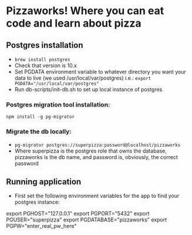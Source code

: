 # Pizzaworks! Where you can eat code and learn about pizza

## Postgres installation

- `brew install postgres`
- Check that version is 10.x
- Set PGDATA environment variable to whatever directory you want your data to live (we used /usr/local/var/postgres) i.e.: `export PGDATA="/usr/local/var/postgres"`
- Run db-scripts/init-db.sh to set up local instance of postgres

### Postgres migration tool installation:

`npm install -g pg-migrator`

### Migrate the db locally:

- `pg-migrator postgres://superpizza:password@localhost/pizzaworks`
- Where superpizza is the postgres role that owns the database, pizzaworks is the db name, and password is, obviously, the correct password

## Running application
- First set the following environment variables for the app to find your postgres instance:

export PGHOST="127.0.0.1"
export PGPORT="5432"
export PGUSER="superpizza"
export PGDATABASE="pizzaworks"
export PGPW="enter_real_pw_here"
